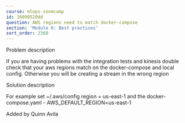 ```yaml
---
course: mlops-zoomcamp
id: 16099520dd
question: AWS regions need to match docker-compose
section: 'Module 6: Best practices'
sort_order: 2360
---
```


Problem description

If you are having problems with the integration tests and kinesis double check that your aws regions match on the docker-compose and local config. Otherwise you will be creating a stream in the wrong region

Solution description

For example set ~/.aws/config region = us-east-1 and the docker-compose.yaml - AWS_DEFAULT_REGION=us-east-1

Added by Quinn Avila

